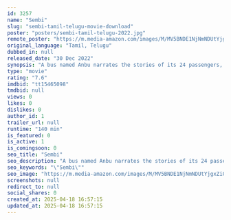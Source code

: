 ```yaml
---
id: 3257
name: "Sembi"
slug: "sembi-tamil-telugu-movie-download"
poster: "posters/sembi-tamil-telugu-2022.jpg"
remote_poster: "https://m.media-amazon.com/images/M/MV5BNDE1NjNmNDUtYjgxZi00NjA3LTlhMWMtOTdkNjQ0YzExZDQ0XkEyXkFqcGc@._V1_SX300.jpg"
original_language: "Tamil, Telugu"
dubbed_in: null
released_date: "30 Dec 2022"
synopsis: "A bus named Anbu narrates the stories of its 24 passengers, giving a glimpse of their journey from Kodaikanal to Dindigul."
type: "movie"
rating: "7.6"
imdbid: "tt15465098"
tmdbid: null
views: 0
likes: 0
dislikes: 0
author_id: 1
trailer_url: null
runtime: "140 min"
is_featured: 0
is_active: 1
is_comingsoon: 0
seo_title: "Sembi"
seo_description: "A bus named Anbu narrates the stories of its 24 passengers, giving a glimpse of their journey from Kodaikanal to Dindigul."
seo_keywords: "\"Sembi\""
seo_image: "https://m.media-amazon.com/images/M/MV5BNDE1NjNmNDUtYjgxZi00NjA3LTlhMWMtOTdkNjQ0YzExZDQ0XkEyXkFqcGc@._V1_SX300.jpg"
screenshots: null
redirect_to: null
social_shares: 0
created_at: 2025-04-18 16:57:15
updated_at: 2025-04-18 16:57:15
---
```


